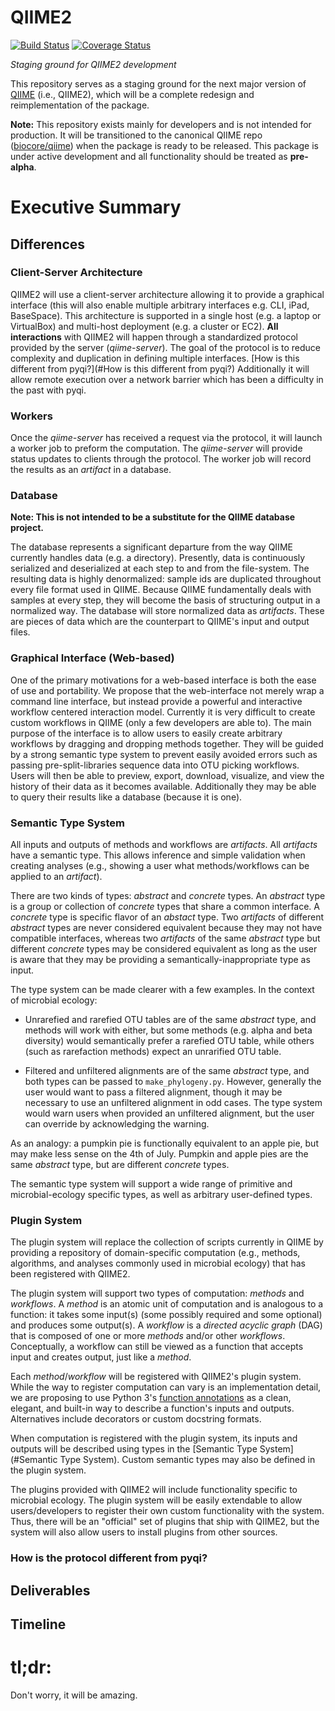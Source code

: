 QIIME2
======

[![Build Status](https://travis-ci.org/biocore/metoo.png?branch=master)](https://travis-ci.org/biocore/metoo) [![Coverage Status](https://coveralls.io/repos/biocore/metoo/badge.png)](https://coveralls.io/r/biocore/metoo)

*Staging ground for QIIME2 development*

This repository serves as a staging ground for the next major version of
[QIIME](http://qiime.org/) (i.e., QIIME2), which will be a complete redesign
and reimplementation of the package.

**Note:** This repository exists mainly for developers and is not intended for
production. It will be transitioned to the canonical QIIME repo
([biocore/qiime](https://github.com/biocore/qiime)) when the package is ready
to be released. This package is under active development and all functionality
should be treated as **pre-alpha**.

# Executive Summary


## Differences

### Client-Server Architecture
QIIME2 will use a client-server architecture allowing it to provide a graphical
interface (this will also enable multiple arbitrary interfaces e.g. CLI, iPad, BaseSpace).
This architecture is supported in a single host (e.g. a laptop or VirtualBox) and multi-host deployment (e.g. a cluster or EC2).
**All interactions** with QIIME2 will happen through a standardized protocol provided by the server (_qiime-server_).
The goal of the protocol is to reduce complexity and duplication in defining multiple interfaces. [How is this different from pyqi?](#How is this different from pyqi?)
Additionally it will allow remote execution over a network barrier which has been a difficulty in the past with pyqi.

### Workers
Once the _qiime-server_ has received a request via the protocol, it will launch a worker job
to preform the computation. The _qiime-server_ will provide status updates to clients through the protocol.
The worker job will record the results as an _artifact_ in a database.

### Database
**Note: This is not intended to be a substitute for the QIIME database project.**

The database represents a significant departure from the way QIIME currently handles
data (e.g. a directory).  Presently, data is continuously serialized and deserialized
at each step to and from the file-system. The resulting data is highly denormalized:
sample ids are duplicated throughout every file format used in QIIME. Because
QIIME fundamentally deals with samples at every step, they will become the basis
of structuring output in a normalized way. The database will store normalized data
as _artifacts_. These are pieces of data which are the counterpart to QIIME's
input and output files.

### Graphical Interface (Web-based)
One of the primary motivations for a web-based interface is both the ease of use
and portability. We propose that the web-interface not merely wrap a command line interface, but
instead provide a powerful and interactive workflow centered interaction model.
Currently it is very difficult to create custom workflows in QIIME (only a few developers are able to).
The main purpose of the interface is to allow users to easily create arbitrary workflows
by dragging and dropping methods together. They will be guided by a strong
semantic type system to prevent easily avoided errors such as passing
pre-split-libraries sequence data into OTU picking workflows.
Users will then be able to preview, export, download, visualize, and view the history of their data as it becomes available.
Additionally they may be able to query their results like a database (because it is one).

### Semantic Type System
All inputs and outputs of methods and workflows are _artifacts_. All
_artifacts_ have a semantic type. This allows inference and simple
validation when creating analyses (e.g., showing a user what methods/workflows
can be applied to an _artifact_).

There are two kinds of types: _abstract_ and _concrete_ types. An _abstract_
type is a group or collection of _concrete_ types that share a common interface.
A _concrete_ type is specific flavor of an _abstact_ type. Two _artifacts_ of
different _abstract_ types are never considered equivalent because they may not
have compatible interfaces, whereas two _artifacts_ of the same _abstract_ type
but different _concrete_ types may be considered equivalent as long as the user
is aware that they may be providing a semantically-inappropriate type as input.

The type system can be made clearer with a few examples. In the context of
microbial ecology:

- Unrarefied and rarefied OTU tables are of the same _abstract_ type, and
methods will work with either, but some methods (e.g. alpha and beta diversity)
would semantically prefer a rarefied OTU table, while others (such as
rarefaction methods) expect an unrarified OTU table.

- Filtered and unfiltered alignments are of the same _abstract_ type, and both
types can be passed to `make_phylogeny.py`. However, generally the user would
want to pass a filtered alignment, though it may be necessary to use an
unfiltered alignment in odd cases. The type system would warn users when
provided an unfiltered alignment, but the user can override by acknowledging
the warning.

As an analogy: a pumpkin pie is functionally equivalent to an apple pie, but
may make less sense on the 4th of July. Pumpkin and apple pies are the same
_abstract_ type, but are different _concrete_ types.

The semantic type system will support a wide range of primitive and
microbial-ecology specific types, as well as arbitrary user-defined types.

### Plugin System
The plugin system will replace the collection of scripts currently in QIIME by
providing a repository of domain-specific computation (e.g., methods,
algorithms, and analyses commonly used in microbial ecology) that has been
registered with QIIME2.

The plugin system will support two types of computation: _methods_ and
_workflows_. A _method_ is an atomic unit of computation and is analogous to a
function: it takes some input(s) (some possibly required and some optional) and
produces some output(s). A _workflow_ is a _directed acyclic graph_ (DAG) that
is composed of one or more _methods_ and/or other _workflows_. Conceptually, a
workflow can still be viewed as a function that accepts input and creates
output, just like a _method_.

Each _method_/_workflow_ will be registered with QIIME2's plugin system. While
the way to register computation can vary is an implementation detail, we are
proposing to use Python 3's
[function annotations](http://legacy.python.org/dev/peps/pep-3107/) as a clean,
elegant, and built-in way to describe a function's inputs and outputs.
Alternatives include decorators or custom docstring formats.

When computation is registered with the plugin system, its inputs and outputs
will be described using types in the
[Semantic Type System](#Semantic Type System). Custom semantic types may also be
defined in the plugin system.

The plugins provided with QIIME2 will include functionality specific to
microbial ecology. The plugin system will be easily extendable to allow
users/developers to register their own custom functionality with the system.
Thus, there will be an "official" set of plugins that ship with QIIME2, but the
system will also allow users to install plugins from other sources.

### How is the protocol different from pyqi?


## Deliverables


## Timeline


# tl;dr:
Don't worry, it will be amazing.
